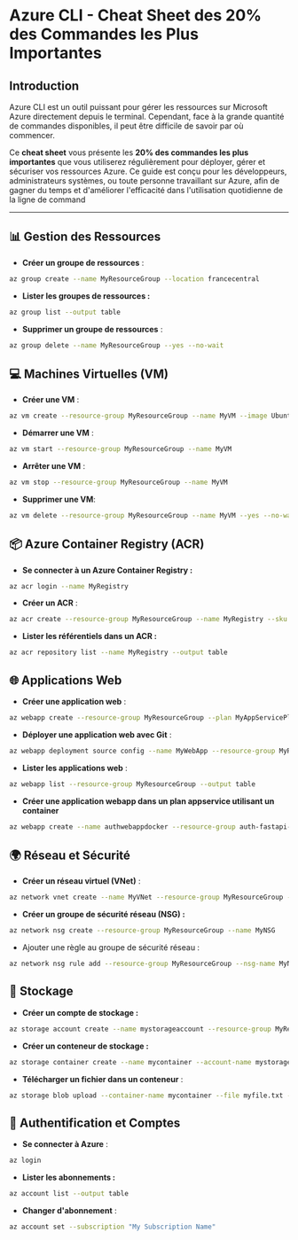 # Azure CLI - Cheat Sheet des 20% des Commandes les Plus Importantes

## Introduction

Azure CLI est un outil puissant pour gérer les ressources sur Microsoft Azure directement depuis le terminal. Cependant, face à la grande quantité de commandes disponibles, il peut être difficile de savoir par où commencer.

Ce **cheat sheet** vous présente les **20% des commandes les plus importantes** que vous utiliserez régulièrement pour déployer, gérer et sécuriser vos ressources Azure. Ce guide est conçu pour les développeurs, administrateurs systèmes, ou toute personne travaillant sur Azure, afin de gagner du temps et d'améliorer l'efficacité dans l'utilisation quotidienne de la ligne de command

---

## 📊 Gestion des Ressources

- **Créer un groupe de ressources** :

```bash
az group create --name MyResourceGroup --location francecentral
```

- **Lister les groupes de ressources :**

```bash
az group list --output table
```

- **Supprimer un groupe de ressources** :

```bash
az group delete --name MyResourceGroup --yes --no-wait
```

## 💻 Machines Virtuelles (VM)

- **Créer une VM** :

```bash
az vm create --resource-group MyResourceGroup --name MyVM --image UbuntuLTS --admin-username azureuser --generate-ssh-keys
```

- **Démarrer une VM** :

```bash
az vm start --resource-group MyResourceGroup --name MyVM
```

- **Arrêter une VM** :

```bash
az vm stop --resource-group MyResourceGroup --name MyVM
```

- **Supprimer une VM**:

```bash
az vm delete --resource-group MyResourceGroup --name MyVM --yes --no-wait
```

## 📦 Azure Container Registry (ACR)

- **Se connecter à un Azure Container Registry :**

```bash
az acr login --name MyRegistry
```

- **Créer un ACR** :

```bash
az acr create --resource-group MyResourceGroup --name MyRegistry --sku Basic
```

- **Lister les référentiels dans un ACR :**

```bash
az acr repository list --name MyRegistry --output table
```

## 🌐 Applications Web

- **Créer une application web** :

```bash
az webapp create --resource-group MyResourceGroup --plan MyAppServicePlan --name MyWebApp --runtime "NODE|14-lts"
```

- **Déployer une application web avec Git** :

```bash
az webapp deployment source config --name MyWebApp --resource-group MyResourceGroup --git-url https://github.com/myrepo.git
```

- **Lister les applications web** :

```bash
az webapp list --resource-group MyResourceGroup --output table
```
- **Créer une application webapp dans un plan appservice utilisant un container**
```bash
az webapp create --name authwebappdocker --resource-group auth-fastapi-template --plan fastapiauthtemplate --deployment-container-image-name acrauthtemplate.azurecr.io/nom_de_ton_image:tag

```


## 🌍 Réseau et Sécurité

- **Créer un réseau virtuel (VNet)** :

```bash
az network vnet create --name MyVNet --resource-group MyResourceGroup --subnet-name MySubnet
```

- **Créer un groupe de sécurité réseau (NSG) :**

```bash
az network nsg create --resource-group MyResourceGroup --name MyNSG
```

- Ajouter une règle au groupe de sécurité réseau :

```bash
az network nsg rule add --resource-group MyResourceGroup --nsg-name MyNSG --name MyRule --protocol tcp --priority 1000 --destination-port-range 80 --access allow
```

## 💾 Stockage

- **Créer un compte de stockage :**

```bash
az storage account create --name mystorageaccount --resource-group MyResourceGroup --sku Standard_LRS --kind StorageV2 --location francecentral
```

- **Créer un conteneur de stockage :**

```bash
az storage container create --name mycontainer --account-name mystorageaccount
```

- **Télécharger un fichier dans un conteneur** :

```bash
az storage blob upload --container-name mycontainer --file myfile.txt --name myfile.txt --account-name mystorageaccount
```

## 🔑 Authentification et Comptes

- **Se connecter à Azure** :

```bash
az login
```

- **Lister les abonnements :**

```bash
az account list --output table
```

- **Changer d'abonnement** :

```bash
az account set --subscription "My Subscription Name"
```
